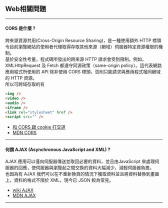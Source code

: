 ## Web相關問題
----------
#### CORS 是什麼 ?
跨來源資源共用(Cross-Origin Resource Sharing)，是一種使用額外 HTTP 標頭令目前瀏覽網站的使用者代理取得存取其他來源（網域）伺服器特定資源權限的機制。<br>
基於安全性考量，程式碼所發出的跨來源 HTTP 請求會受到限制。例如，XMLHttpRequest 及 Fetch 都遵守同源政策（same-origin policy）。這代表網路應用程式所使用的 API 除非使用 CORS 標頭，否則只能請求與應用程式相同網域的 HTTP 資源。<br>
所以可跨域存取的有
```html
<img />
<video />
<audio />
<iframe />
<link rel="stylesheet" href /> 
<script src="" />
```
- [和 CORS 跟 cookie 打交道](https://medium.com/d-d-mag/%E5%92%8C-cors-%E8%B7%9F-cookie-%E6%89%93%E4%BA%A4%E9%81%93-dd420ccc7399)
- [MDN CORS](https://developer.mozilla.org/zh-TW/docs/Web/HTTP/CORS)
----------
#### 何謂 AJAX (Asynchronous JavaScript and XML) ?
AJAX 應用可以僅向伺服器傳送並取回必要的資料，並且由JavaScript 來處理伺服器的回應，使伺服器與瀏覽起之間交換的資料大幅減少，減輕伺服器負擔。<br>
也因為有 AJAX 我們可以在不重新換頁的情況下獲取資料並且將資料替換到畫面上，資料的格式不限於 XML，現今已 JSON 較為常見。
- [wiki AJAX](https://zh.wikipedia.org/zh-tw/AJAX)
- [MDN AJAX](https://developer.mozilla.org/zh-TW/docs/Web/Guide/AJAX)
----------
